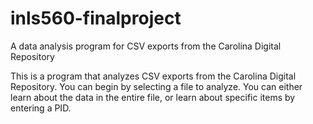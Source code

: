 # inls560-finalproject
A data analysis program for CSV exports from the Carolina Digital Repository

This is a program that analyzes CSV exports from the Carolina Digital Repository. You can begin by selecting a file to analyze. You can either learn about the data in the entire file, or learn about specific items by entering a PID.

